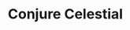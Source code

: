 ---
title: "Conjure Celestial"
permalink: /spells/conjure-celestial/
tags:
  - Spell
available_for:
  - Cleric
level: "7th Level"
school: "Conjuration"
range: "90 ft"
comp:
  - V
  - S
duration: "Up to 1 hour"
concentration: true
cast_time: "1 Minute"
description: |
  You summon a celestial of challenge rating 4 or lower, which appears in an unoccupied space that you can see within range. The celestial disappears when it drops to 0 hit points or when the spell ends.

  The celestial is friendly to you and your companions for the duration. Roll initiative for the celestial, which has its own turns. It obeys any verbal commands that you issue to it (no action required by you), as long as they don't violate its alignment. If you don't issue any commands to the celestial, it defends itself from hostile creatures but otherwise takes no actions.

  The GM has the celestial's statistics.

  **At higher levels.** When you cast this spell using a 9th-level spell slot, you summon a celestial of challenge rating 5 or lower.
excerpt: "You summon a celestial of challenge rating 4 or lower, which appears in an unoccupied space that you can see within range."
source: "Basic Rules"
---